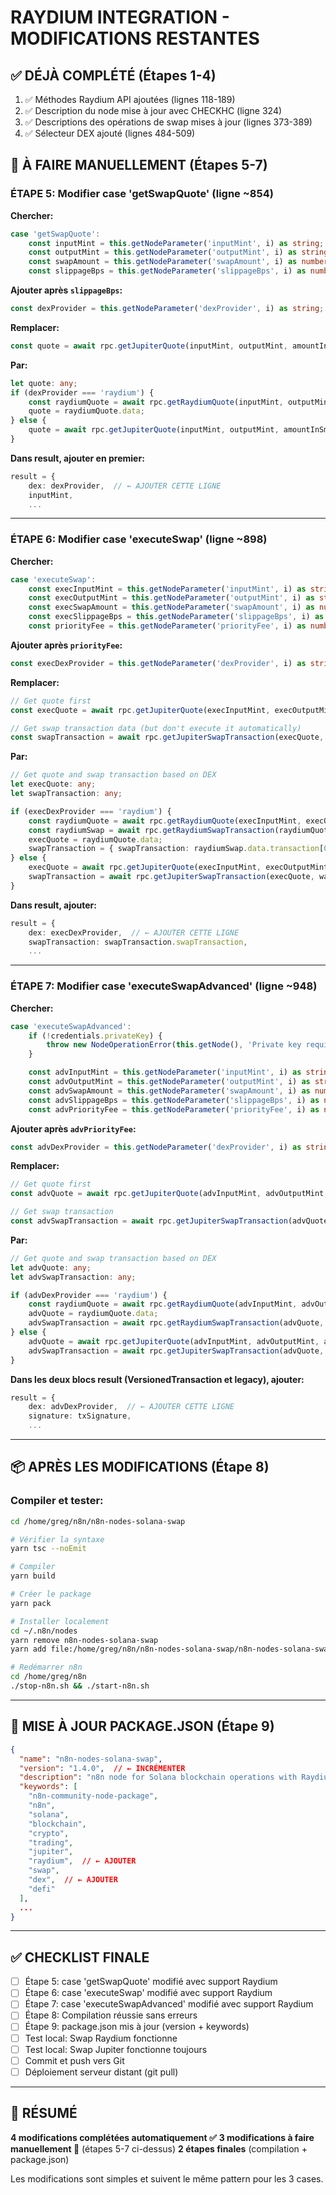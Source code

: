 # RAYDIUM INTEGRATION - MODIFICATIONS RESTANTES

## ✅ DÉJÀ COMPLÉTÉ (Étapes 1-4)
1. ✅ Méthodes Raydium API ajoutées (lignes 118-189)
2. ✅ Description du node mise à jour avec CHECKHC (ligne 324)
3. ✅ Descriptions des opérations de swap mises à jour (lignes 373-389)
4. ✅ Sélecteur DEX ajouté (lignes 484-509)

## 🔴 À FAIRE MANUELLEMENT (Étapes 5-7)

### ÉTAPE 5: Modifier case 'getSwapQuote' (ligne ~854)

**Chercher:**
```typescript
case 'getSwapQuote':
    const inputMint = this.getNodeParameter('inputMint', i) as string;
    const outputMint = this.getNodeParameter('outputMint', i) as string;
    const swapAmount = this.getNodeParameter('swapAmount', i) as number;
    const slippageBps = this.getNodeParameter('slippageBps', i) as number;
```

**Ajouter après `slippageBps`:**
```typescript
const dexProvider = this.getNodeParameter('dexProvider', i) as string;
```

**Remplacer:**
```typescript
const quote = await rpc.getJupiterQuote(inputMint, outputMint, amountInSmallestUnit, slippageBps);
```

**Par:**
```typescript
let quote: any;
if (dexProvider === 'raydium') {
    const raydiumQuote = await rpc.getRaydiumQuote(inputMint, outputMint, amountInSmallestUnit, slippageBps);
    quote = raydiumQuote.data;
} else {
    quote = await rpc.getJupiterQuote(inputMint, outputMint, amountInSmallestUnit, slippageBps);
}
```

**Dans result, ajouter en premier:**
```typescript
result = {
    dex: dexProvider,  // ← AJOUTER CETTE LIGNE
    inputMint,
    ...
```

---

### ÉTAPE 6: Modifier case 'executeSwap' (ligne ~898)

**Chercher:**
```typescript
case 'executeSwap':
    const execInputMint = this.getNodeParameter('inputMint', i) as string;
    const execOutputMint = this.getNodeParameter('outputMint', i) as string;
    const execSwapAmount = this.getNodeParameter('swapAmount', i) as number;
    const execSlippageBps = this.getNodeParameter('slippageBps', i) as number;
    const priorityFee = this.getNodeParameter('priorityFee', i) as number;
```

**Ajouter après `priorityFee`:**
```typescript
const execDexProvider = this.getNodeParameter('dexProvider', i) as string;
```

**Remplacer:**
```typescript
// Get quote first
const execQuote = await rpc.getJupiterQuote(execInputMint, execOutputMint, execAmountInSmallestUnit, execSlippageBps);

// Get swap transaction data (but don't execute it automatically)
const swapTransaction = await rpc.getJupiterSwapTransaction(execQuote, walletAddress, priorityFee);
```

**Par:**
```typescript
// Get quote and swap transaction based on DEX
let execQuote: any;
let swapTransaction: any;

if (execDexProvider === 'raydium') {
    const raydiumQuote = await rpc.getRaydiumQuote(execInputMint, execOutputMint, execAmountInSmallestUnit, execSlippageBps);
    const raydiumSwap = await rpc.getRaydiumSwapTransaction(raydiumQuote.data, walletAddress, priorityFee, execInputMint, execOutputMint);
    execQuote = raydiumQuote.data;
    swapTransaction = { swapTransaction: raydiumSwap.data.transaction[0] };
} else {
    execQuote = await rpc.getJupiterQuote(execInputMint, execOutputMint, execAmountInSmallestUnit, execSlippageBps);
    swapTransaction = await rpc.getJupiterSwapTransaction(execQuote, walletAddress, priorityFee);
}
```

**Dans result, ajouter:**
```typescript
result = {
    dex: execDexProvider,  // ← AJOUTER CETTE LIGNE
    swapTransaction: swapTransaction.swapTransaction,
    ...
```

---

### ÉTAPE 7: Modifier case 'executeSwapAdvanced' (ligne ~948)

**Chercher:**
```typescript
case 'executeSwapAdvanced':
    if (!credentials.privateKey) {
        throw new NodeOperationError(this.getNode(), 'Private key required for swap execution');
    }

    const advInputMint = this.getNodeParameter('inputMint', i) as string;
    const advOutputMint = this.getNodeParameter('outputMint', i) as string;
    const advSwapAmount = this.getNodeParameter('swapAmount', i) as number;
    const advSlippageBps = this.getNodeParameter('slippageBps', i) as number;
    const advPriorityFee = this.getNodeParameter('priorityFee', i) as number;
```

**Ajouter après `advPriorityFee`:**
```typescript
const advDexProvider = this.getNodeParameter('dexProvider', i) as string;
```

**Remplacer:**
```typescript
// Get quote first
const advQuote = await rpc.getJupiterQuote(advInputMint, advOutputMint, advAmountInSmallestUnit, advSlippageBps);

// Get swap transaction
const advSwapTransaction = await rpc.getJupiterSwapTransaction(advQuote, walletAddress, advPriorityFee);
```

**Par:**
```typescript
// Get quote and swap transaction based on DEX
let advQuote: any;
let advSwapTransaction: any;

if (advDexProvider === 'raydium') {
    const raydiumQuote = await rpc.getRaydiumQuote(advInputMint, advOutputMint, advAmountInSmallestUnit, advSlippageBps);
    advQuote = raydiumQuote.data;
    advSwapTransaction = await rpc.getRaydiumSwapTransaction(advQuote, walletAddress, advPriorityFee, advInputMint, advOutputMint);
} else {
    advQuote = await rpc.getJupiterQuote(advInputMint, advOutputMint, advAmountInSmallestUnit, advSlippageBps);
    advSwapTransaction = await rpc.getJupiterSwapTransaction(advQuote, walletAddress, advPriorityFee);
}
```

**Dans les deux blocs result (VersionedTransaction et legacy), ajouter:**
```typescript
result = {
    dex: advDexProvider,  // ← AJOUTER CETTE LIGNE
    signature: txSignature,
    ...
```

---

## 📦 APRÈS LES MODIFICATIONS (Étape 8)

### Compiler et tester:
```bash
cd /home/greg/n8n/n8n-nodes-solana-swap

# Vérifier la syntaxe
yarn tsc --noEmit

# Compiler
yarn build

# Créer le package
yarn pack

# Installer localement
cd ~/.n8n/nodes
yarn remove n8n-nodes-solana-swap
yarn add file:/home/greg/n8n/n8n-nodes-solana-swap/n8n-nodes-solana-swap-v1.4.0.tgz

# Redémarrer n8n
cd /home/greg/n8n
./stop-n8n.sh && ./start-n8n.sh
```

---

## 📝 MISE À JOUR PACKAGE.JSON (Étape 9)

```json
{
  "name": "n8n-nodes-solana-swap",
  "version": "1.4.0",  // ← INCRÉMENTER
  "description": "n8n node for Solana blockchain operations with Raydium and Jupiter swap integration. Developed by CHECKHC.",
  "keywords": [
    "n8n-community-node-package",
    "n8n",
    "solana",
    "blockchain",
    "crypto",
    "trading",
    "jupiter",
    "raydium",  // ← AJOUTER
    "swap",
    "dex",  // ← AJOUTER
    "defi"
  ],
  ...
}
```

---

## ✅ CHECKLIST FINALE

- [ ] Étape 5: case 'getSwapQuote' modifié avec support Raydium
- [ ] Étape 6: case 'executeSwap' modifié avec support Raydium
- [ ] Étape 7: case 'executeSwapAdvanced' modifié avec support Raydium
- [ ] Étape 8: Compilation réussie sans erreurs
- [ ] Étape 9: package.json mis à jour (version + keywords)
- [ ] Test local: Swap Raydium fonctionne
- [ ] Test local: Swap Jupiter fonctionne toujours
- [ ] Commit et push vers Git
- [ ] Déploiement serveur distant (git pull)

---

## 🎯 RÉSUMÉ

**4 modifications complétées automatiquement ✅**
**3 modifications à faire manuellement 🔴** (étapes 5-7 ci-dessus)
**2 étapes finales** (compilation + package.json)

Les modifications sont simples et suivent le même pattern pour les 3 cases.
